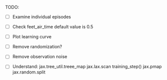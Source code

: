 TODO:
- [ ] Examine individual episodes
- [ ] Check feet_air_time default value is 0.5
- [ ] Plot learning curve
- [ ] Remove randomization?
- [ ] Remove observation noise
- [ ] Understand:
        jax.tree_util.treee_map
        jax.lax.scan
        training_step()
        jax.pmap
        jax.random.split

